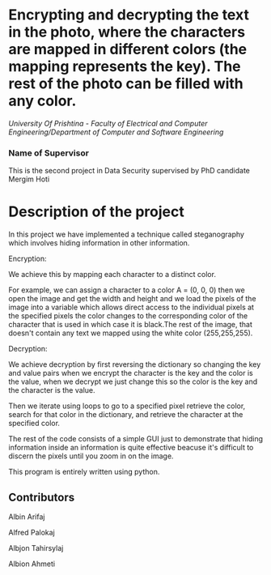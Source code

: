 # Encrypting and decrypting the text in the photo, where the characters are mapped in different colors (the mapping represents the key). The rest of the photo can be filled with any color.

_*University Of Prishtina - Faculty of Electrical and Computer Engineering/Department of Computer and Software Engineering*_

### Name of Supervisor
This is the second project in Data Security supervised by PhD candidate Mergim Hoti


# Description of the project

In this project we have implemented a technique called steganography which involves hiding information in other information.

Encryption:

We achieve this by mapping each character to a distinct color.

For example, we can assign a character to a color A = (0, 0, 0) then we open the image and get the width and height and we load the pixels of the image into a variable which allows direct access to the individual pixels  at the specified pixels the color changes to the corresponding color of the character that is used in which case it is black.The rest of the image, that doesn't contain any text we mapped using the white color (255,255,255).


Decryption:

We achieve decryption by first reversing the dictionary so changing the key and value pairs when we encrypt the character is the key and the color is the value, when we decrypt we just change this so the color is the key and the character is the value.

Then we iterate using loops to go to a specified pixel retrieve the color, search for that color in the dictionary, and retrieve the character at the specified color.   



The rest of the code consists of a simple GUI just to demonstrate that hiding information inside an information is quite effective beacuse it's difficult to discern the pixels until you zoom in on the image. 


This program is entirely written using python.      



## Contributors
Albin Arifaj 

Alfred Palokaj

Albjon Tahirsylaj

Albion Ahmeti
